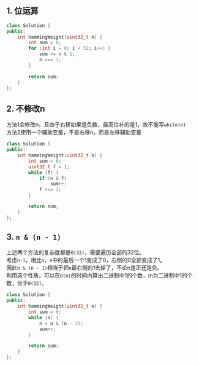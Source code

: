 ## 1. 位运算
```cpp
class Solution {
public:
    int hammingWeight(uint32_t n) {
        int sum = 0;
        for (int i = 0; i < 32; i++) {
            sum += n & 1;
            n >>= 1;
        }

        return sum;
    }
};
```
  
## 2. 不修改n
方法1会修改n，且由于右移如果是负数，最高位补的是1，故不能写`while(n)`  
方法2使用一个辅助变量，不是右移n，而是左移辅助变量  
```cpp
class Solution {
public:
    int hammingWeight(uint32_t n) {
        int sum = 0;
        uint32_t f = 1;
        while (f) {
            if (n & f)
                sum++;
            f <<= 1;
        }

        return sum;
    }
};
```
  
## 3. `n & (n - 1)`
上述两个方法的复杂度都是`O(32)`，需要遍历全部的32位。  
考虑`n-1`，相比`n`，`n`中的最后一个1变成了0，右侧的0全部变成了1。  
因此`n & (n - 1)`相当于把`n`最右侧的1去掉了，不论n是正还是负。  
利用这个性质，可以在`O(m)`的时间内算出二进制中1的个数，m为二进制中1的个数，优于`O(32)`。  
```cpp
class Solution {
public:
    int hammingWeight(uint32_t n) {
        int sum = 0;
        while (n) {
            n = n & (n - 1);
            sum++;
        }

        return sum;
    }
};
```